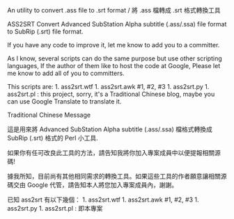 An utility to convert .ass file to .srt format / 將 .ass 檔轉成 .srt 格式轉換工具

ASS2SRT
Convert Advanced SubStation Alpha subtitle (.ass/.ssa) file format to SubRip (.srt) file format.

If you have any code to improve it, let me know to add you to a committer.

As I know, several scripts can do the same purpose but use other scripting languages, If the author of them like to host the code at Google, Please let me know to add all of you to committers.

This scripts are: 1. ass2srt.wtf 1. ass2srt.awk #1, #2, #3 1. ass2srt.py 1. ass2srt.pl : this project, sorry, it's a Traditional Chinese blog, maybe you can use Google Translate to translate it.

Traditional Chinese Message

這是用來將 Advanced SubStation Alpha subtitle (.ass/.ssa) 檔格式轉換成 SubRip (.srt) 格式的 Perl 小工具.

如果你有任可改良此工具的方法，請告知我將你加入專案成員中以便提報相關源碼!

據我所知，目前尚有其他相同需求的轉換工具。如果這些工具的作者願意讓相關源碼交由 Google 代管，請告知本人將您加入專案成員內，謝謝。

已知 ass2srt 有以下幾個： 1. ass2srt.wtf 1. ass2srt.awk #1, #2, #3 1. ass2srt.py 1. ass2srt.pl : 即本專案
